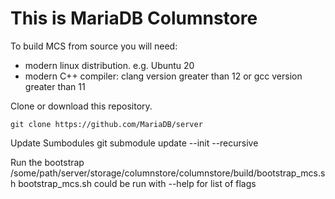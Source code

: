 This is MariaDB Columnstore
=====================

To build MCS from source you will need:

  * modern linux distribution. e.g. Ubuntu 20
  * modern C++ compiler: clang version greater than 12 or gcc version greater than 11

Clone or download this repository.

    git clone https://github.com/MariaDB/server

Update Sumbodules
    git submodule update --init --recursive

Run the bootstrap
    /some/path/server/storage/columnstore/columnstore/build/bootstrap_mcs.sh
bootstrap_mcs.sh could be run with --help for list of flags
